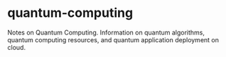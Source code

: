 # quantum-computing
Notes on Quantum Computing. Information on quantum algorithms, quantum computing resources, and quantum application deployment on cloud.

